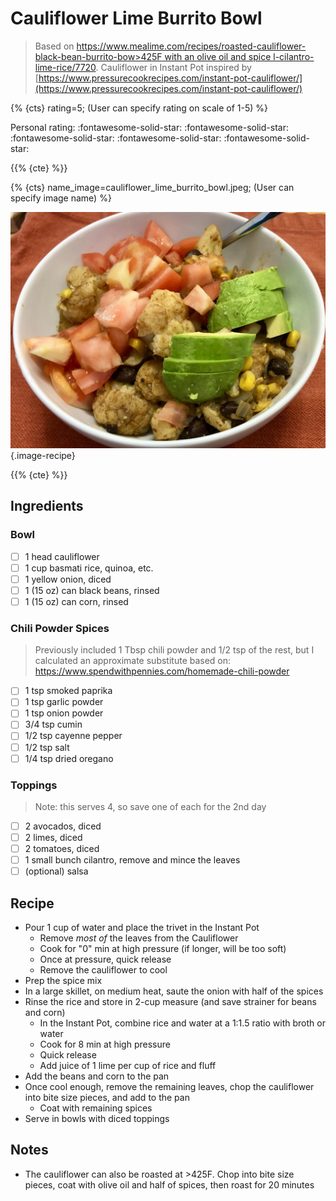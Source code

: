 # Cauliflower Lime Burrito Bowl

> Based on [https://www.mealime.com/recipes/roasted-cauliflower-black-bean-burrito-bow>425F with an olive oil and spice l-cilantro-lime-rice/7720](https://www.mealime.com/recipes/roasted-cauliflower-black-bean-burrito-bowl-cilantro-lime-rice/7720). Cauliflower in Instant Pot inspired by [https://www.pressurecookrecipes.com/instant-pot-cauliflower/](https://www.pressurecookrecipes.com/instant-pot-cauliflower/)

{% {cts} rating=5; (User can specify rating on scale of 1-5) %}

Personal rating: :fontawesome-solid-star: :fontawesome-solid-star: :fontawesome-solid-star: :fontawesome-solid-star: :fontawesome-solid-star:

{{% {cte} %}}

{% {cts} name_image=cauliflower_lime_burrito_bowl.jpeg; (User can specify image name) %}

![cauliflower_lime_burrito_bowl.jpeg](./cauliflower_lime_burrito_bowl.jpeg){.image-recipe}

{{% {cte} %}}

## Ingredients

### Bowl

- [ ] 1 head cauliflower
- [ ] 1 cup basmati rice, quinoa, etc.
- [ ] 1 yellow onion, diced
- [ ] 1 (15 oz) can black beans, rinsed
- [ ] 1 (15 oz) can corn, rinsed

### Chili Powder Spices

> Previously included 1 Tbsp chili powder and 1/2 tsp of the rest, but I calculated an approximate substitute based on: <https://www.spendwithpennies.com/homemade-chili-powder>

- [ ] 1 tsp smoked paprika
- [ ] 1 tsp garlic powder
- [ ] 1 tsp onion powder
- [ ] 3/4 tsp cumin
- [ ] 1/2 tsp cayenne pepper
- [ ] 1/2 tsp salt
- [ ] 1/4 tsp dried oregano

### Toppings

> Note: this serves 4, so save one of each for the 2nd day

- [ ] 2 avocados, diced
- [ ] 2 limes, diced
- [ ] 2 tomatoes, diced
- [ ] 1 small bunch cilantro, remove and mince the leaves
- [ ] (optional) salsa

## Recipe

- Pour 1 cup of water and place the trivet in the Instant Pot
    - Remove *most of* the leaves from the Cauliflower
    - Cook for "0" min at high pressure (if longer, will be too soft)
    - Once at pressure, quick release
    - Remove the cauliflower to cool
- Prep the spice mix
- In a large skillet, on medium heat, saute the onion with half of the spices
- Rinse the rice and store in 2-cup measure (and save strainer for beans and corn)
    - In the Instant Pot, combine rice and water at a 1:1.5 ratio with broth or water
    - Cook for 8 min at high pressure
    - Quick release
    - Add juice of 1 lime per cup of rice and fluff
- Add the beans and corn to the pan
- Once cool enough, remove the remaining leaves, chop the cauliflower into bite size pieces, and add to the pan
    - Coat with remaining spices
- Serve in bowls with diced toppings

## Notes

- The cauliflower can also be roasted at >425F. Chop into bite size pieces, coat with olive oil and half of spices, then roast for 20 minutes
